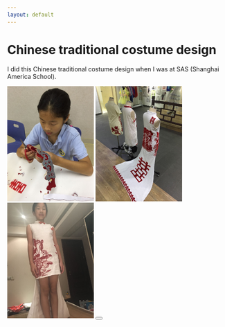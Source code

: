 ```yaml
---
layout: default
---
```


# Chinese traditional costume design
  I did this Chinese traditional costume design when I was at SAS (Shanghai America School).

<div class="expendable-container" init-height=100>
    <img src="/images/Grace-art1.jpeg" width="200">
    <img src="/images/Grace-art2.jpeg" width="200">
    <img src="/images/Grace-art3.jpeg" width="200">
    <button class="expender"/>
</div>
